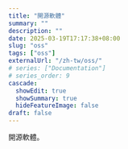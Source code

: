 ```yaml
---
title: "開源軟體"
summary: ""
description: ""
date: 2025-03-19T17:17:38+08:00
slug: "oss"
tags: ["oss"]
externalUrl: "/zh-tw/oss/"
# series: ["Documentation"]
# series_order: 9
cascade:
  showEdit: true
  showSummary: true
  hideFeatureImage: false
draft: false
---
```


開源軟體。
